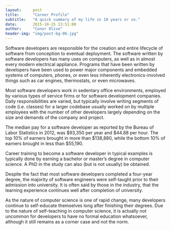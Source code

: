 ```yaml
---
layout:     post
title:      "Career Profile"
subtitle:   "A quick summary of my life in 10 years or so."
date:       2015-10-25 13:51:00
author:     "Conor Olive"
header-img: "img/post-bg-06.jpg"
---
```


<p>Software developers are responsible for the creation and entire lifecycle of software from conception to eventual
deployment. The software written by software developers has many uses on computers, as well as in almost every modern
electrical appliance. Programs that have been written by developers have been used to power major components and embedded
systems of computers, phones, or even less inherently electronics-involved things such as car engines, thermostats, or
even microwaves.</p>

<p>Most software developers work in sedentary office environments, employed by various types of service firms or for
software development companies. Daily responsibilities are varied, but typically involve writing segments of code (i.e.
classes) for a larger codebase usually worked on by multiple employees with the number of other developers largely
depending on the size and demands of the company and project.</p>

<p>The median pay for a software developer as reported by the Bureau of Labor Statistics in 2012, was $93,350 per year
and $44.88 per hour. The top 10% of earners brought in more than $138,880, while the bottom 10% of earners brought in
less than $55,190.</p>

<p>Career training to become a software developer in typical examples is typically done by earning a bachelor or master’s
degree in computer science. A PhD in the study can also (but is not usually) be obtained.</p>

<p>Despite the fact that most software developers completed a four-year degree, the majority of software engineers 
were self-taught prior to their admission into university. It is often said by those in the industry, that the learning
experience continues well after completion of university.</p>

<p>As the nature of computer science is one of rapid change, many developers continue to self-educate themselves long after
finishing their degrees. Due to the nature of self-teaching in computer science, it is actually not uncommon for
developers to have no formal education whatsoever, although it still remains as a corner case and not the norm.</p>
